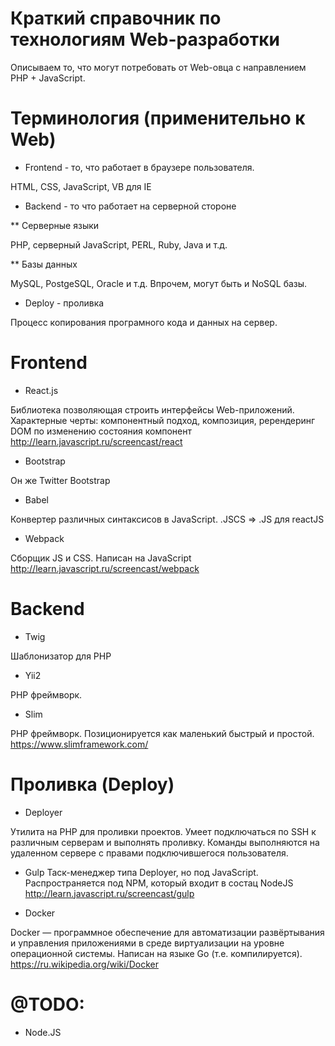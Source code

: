 # Краткий справочник по технологиям Web-разработки

Описываем то, что могут потребовать от Web-овца с направлением PHP + JavaScript.

# Терминология (применительно к Web)

* Frontend - то, что работает в браузере пользователя. 

HTML, CSS, JavaScript, VB для IE

* Backend - то что работает на серверной стороне

** Серверные языки

PHP, серверный JavaScript, PERL, Ruby, Java и т.д.

** Базы данных

MySQL, PostgeSQL, Oracle и т.д.
Впрочем, могут быть и NoSQL базы.

* Deploy - проливка

Процесс копирования програмного кода и данных на сервер.

# Frontend

* React.js

Библиотека позволяющая строить интерфейсы Web-приложений.
Характерные черты: компонентный подход, композиция,  ререндеринг DOM по изменению состояния компонент
http://learn.javascript.ru/screencast/react

* Bootstrap

Он же Twitter Bootstrap

* Babel

Конвертер различных синтаксисов в JavaScript.
.JSCS => .JS для reactJS

* Webpack

Сборщик JS и CSS.
Написан на JavaScript
http://learn.javascript.ru/screencast/webpack

# Backend

* Twig

Шаблонизатор для PHP

* Yii2

PHP фреймворк.

* Slim

PHP фреймворк.
Позиционируется как маленький быстрый и простой.
https://www.slimframework.com/

# Проливка (Deploy)

* Deployer

Утилита на PHP для проливки проектов. 
Умеет подключаться по SSH к различным серверам и выполнять проливку.
Команды выполняются на удаленном сервере с правами подключившегося пользователя. 

* Gulp
Таск-менеджер типа Deployer, но под JavaScript.
Распространяется под NPM, который входит в состац NodeJS
http://learn.javascript.ru/screencast/gulp

* Docker

Docker — программное обеспечение для автоматизации развёртывания и управления приложениями в среде виртуализации на уровне операционной системы.
Написан на языке Go (т.е. компилируется). 
https://ru.wikipedia.org/wiki/Docker



# @TODO:

* Node.JS



